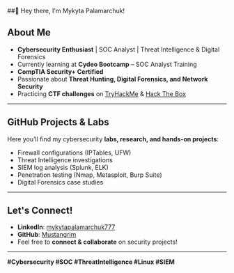 ##👋 Hey there, I'm Mykyta Palamarchuk!

## About Me
- **Cybersecurity Enthusiast** | SOC Analyst | Threat Intelligence & Digital Forensics
- Currently learning at **Cydeo Bootcamp** – SOC Analyst Training
- **CompTIA Security+ Certified**
- Passionate about **Threat Hunting, Digital Forensics, and Network Security**
- Practicing **CTF challenges** on [TryHackMe](https://tryhackme.com/) & [Hack The Box](https://www.hackthebox.com/)

---

## GitHub Projects & Labs
Here you’ll find my cybersecurity **labs, research, and hands-on projects**:
- Firewall configurations (IPTables, UFW)
- Threat Intelligence investigations
- SIEM log analysis (Splunk, ELK)
- Penetration testing (Nmap, Metasploit, Burp Suite)
- Digital Forensics case studies

---

## Let's Connect!
- **LinkedIn**: [mykytapalamarchuk777](https://www.linkedin.com/in/mykytapalamarchuk777/)
- **GitHub**: [Mustangrim](https://github.com/Mustangrim)
- Feel free to **connect & collaborate** on security projects!

---
**#Cybersecurity #SOC #ThreatIntelligence #Linux #SIEM**
